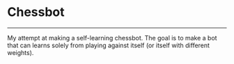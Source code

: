 # Chessbot

---

My attempt at making a self-learning chessbot. The goal is to make a bot that can learns solely from playing against itself (or itself with different weights).
